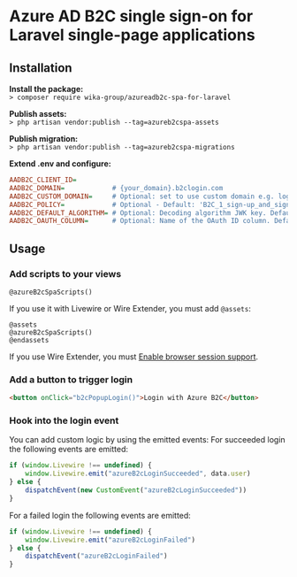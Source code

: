 # Azure AD B2C single sign-on for Laravel single-page applications

## Installation
**Install the package:**  
`> composer require wika-group/azureadb2c-spa-for-laravel`

**Publish assets:**  
`> php artisan vendor:publish --tag=azureb2cspa-assets`

**Publish migration:**  
`> php artisan vendor:publish --tag=azureb2cspa-migrations`

**Extend .env and configure:**  
```ini
AADB2C_CLIENT_ID=
AADB2C_DOMAIN=            # {your_domain}.b2clogin.com
AADB2C_CUSTOM_DOMAIN=     # Optional: set to use custom domain e.g. login.contoso.com
AADB2C_POLICY=            # Optional - Default: 'B2C_1_sign-up_and_sign-in_policy'
AADB2C_DEFAULT_ALGORITHM= # Optional: Decoding algorithm JWK key. Default: 'RS256'
AADB2C_OAUTH_COLUMN=      # Optional: Name of the OAuth ID column. Default 'oauth_id'
```

## Usage
### Add scripts to your views
```
@azureB2cSpaScripts()
```

If you use it with Livewire or Wire Extender, you must add `@assets`:
```
@assets
@azureB2cSpaScripts()
@endassets
```

If you use Wire Extender, you must [Enable browser session support](https://wire-elements.dev/blog/embed-livewire-components-using-wire-extender).

### Add a button to trigger login
```HTML
<button onClick="b2cPopupLogin()">Login with Azure B2C</button>
```

### Hook into the login event
You can add custom logic by using the emitted events:
For succeeded login the following events are emitted:
```js
if (window.Livewire !== undefined) {
    window.Livewire.emit("azureB2cLoginSucceeded", data.user)
} else {
    dispatchEvent(new CustomEvent("azureB2cLoginSucceeded"))
}
```

For a failed login the following events are emitted:
```js
if (window.Livewire !== undefined) {
    window.Livewire.emit("azureB2cLoginFailed")
} else {
    dispatchEvent("azureB2cLoginFailed")
}
```